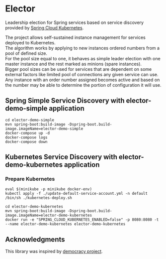 # Elector
Leadership election for Spring services based on service discovery provided by [Spring Cloud Kubernetes](https://spring.io/projects/spring-cloud-kubernetes).

The project allows self-sustained instance management for services deployed to Kubernetes.  
The algorithm works by applying to new instances ordered numbers from a pool of defined size.  
For the pool size equal to one, it behaves as simple leader election with one master instance and the rest marked as minions (spare instances).  
Bigger pool sizes can be used for services that are dependent on some external factors like limited pool of connections any given service can use.  
Any instance with an order number assigned becomes active and based on the number may be able to determine the portion of configuration it will use.

## Spring Simple Service Discovery with elector-demo-simple application

```shell
cd elector-demo-simple
mvn spring-boot:build-image -Dspring-boot.build-image.imageName=elector-demo-simple
docker-compose up -d
docker-compose logs
docker-compose down
```

## Kubernetes Service Discovery with elector-demo-kubernetes application

### Prepare Kubernetes

```shell
eval $(minikube -p minikube docker-env)
kubectl apply -f ./update-default-service-account.yml -n default
/bin/sh ./kubernetes-deploy.sh
```

```shell
cd elector-demo-kubernetes
mvn spring-boot:build-image -Dspring-boot.build-image.imageName=elector-demo-kubernetes
docker run -e "SPRING_CLOUD_KUBERNETES_ENABLED=false" -p 8080:8080 -t --name elector-demo-kubernetes elector-demo-kubernetes
```

## Acknowledgments

This library was inspired by [democracy project](https://www.npmjs.com/package/democracy).
